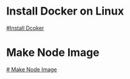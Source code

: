 # Install Docker on Linux
<a href="https://github.com/ABOBAKAR-IT/Learn-Docker/tree/master/Install%20and%20Commands">#Install Dcoker</a>

# Make Node Image
<a href="https://github.com/ABOBAKAR-IT/Learn-Docker/tree/master/Make%20Node%20Image"># Make Node Image</a>